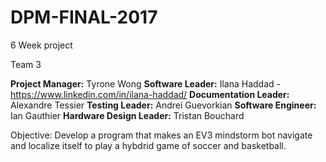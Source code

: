 # DPM-FINAL-2017

6 Week project

Team 3
<p>
  
**Project Manager:** Tyrone Wong
**Software Leader:** Ilana Haddad - <a href=" ">https://www.linkedin.com/in/ilana-haddad/</a>
**Documentation Leader:** Alexandre Tessier 
**Testing Leader:** Andrei Guevorkian
**Software Engineer:** Ian Gauthier
**Hardware Design Leader:** Tristan Bouchard

</p>
Objective: Develop a program that makes an EV3 mindstorm bot navigate and localize itself to play a hybdrid game of soccer and basketball.
